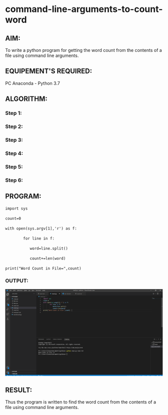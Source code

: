# command-line-arguments-to-count-word
## AIM:
To write a python program for getting the word count from the contents of a file using command line arguments.
## EQUIPEMENT'S REQUIRED: 
PC
Anaconda - Python 3.7
## ALGORITHM: 
### Step 1:

### Step 2: 
 
### Step 3: 

### Step 4:  

### Step 5: 

### Step 6: 

## PROGRAM:
```
import sys

count=0

with open(sys.argv[1],'r') as f:

        for line in f:

           word=line.split()

           count+=len(word)

print("Word Count in File=",count)
```

### OUTPUT:
 ![commandline.png](./images/commandline.png)


## RESULT:
Thus the program is written to find the word count from the contents of a file using command line arguments.
